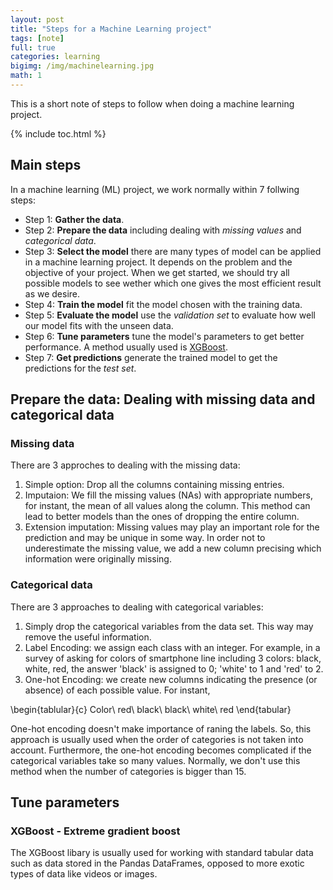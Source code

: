 ```yaml
---
layout: post
title: "Steps for a Machine Learning project"
tags: [note]
full: true
categories: learning
bigimg: /img/machinelearning.jpg
math: 1
---
```


This is a short note of steps to follow when doing a machine learning project.

{% include toc.html %}

## Main steps

In a machine learning (ML) project, we work normally within 7 follwing steps:
- Step 1: **Gather the data**.
- Step 2: **Prepare the data** including dealing with *missing values* and *categorical data*.
- Step 3: **Select the model** there are many types of model can be applied in a machine learning project. It depends on the problem and the objective of your project. When we get started, we should try all possible models to see wether which one gives the most efficient result as we desire.
- Step 4: **Train the model** fit the model chosen with the training data.
- Step 5: **Evaluate the model** use the *validation set* to evaluate how well our model fits with the unseen data.
- Step 6: **Tune parameters** tune the model's parameters to get better performance. A method usually used is [XGBoost](https://www.kaggle.com/alexisbcook/xgboost).
- Step 7: **Get predictions** generate the trained model to get the predictions for the *test set*. 



## Prepare the data: Dealing with missing data and categorical data

### Missing data
  
There are 3 approches to dealing with the missing data:

1. Simple option: Drop all the columns containing missing entries.
2. Imputaion: We fill the missing values (NAs) with appropriate numbers, for instant, the mean of all values along the column. This method can lead to better models than the ones of dropping the entire column.
3. Extension imputation: Missing values may play an important role for the prediction and may be unique in some way. In order not to underestimate the missing value, we add a new column precising which information were originally missing.
  
### Categorical data
  
There are 3 approaches to dealing with categorical variables:

1. Simply drop the categorical variables from the data set. This way may remove the useful information.
2. Label Encoding: we assign each class with an integer. For example, in a survey of asking for colors of smartphone line including 3 colors: black, white, red, the answer 'black' is assigned to $0$; 'white' to $1$ and 'red' to $2$.
3. One-hot Encoding: we create new columns indicating the presence (or absence) of each possible value. For instant,
  
\begin{tablular}{c}
Color\\
red\\
black\\
black\\
white\\
red
\end{tabular}
  
One-hot encoding doesn't make importance of raning the labels. So, this approach is usually used when the order of categories is not taken into account. Furthermore, the one-hot encoding becomes complicated if the categorical variables take so many values. Normally, we don't use this method when the number of categories is bigger than 15.

## Tune parameters

### XGBoost - Extreme gradient boost
  
The XGBoost libary is usually used for working with standard tabular data such as data stored in the Pandas DataFrames, opposed to more exotic types of data like videos or images.

